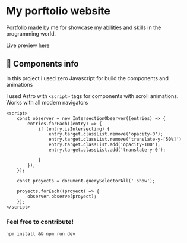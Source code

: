 # My porftolio website

Portfolio made by me for showcase my abilities and skills in the programming world.

Live preview <a href='https://aaronavila.vercel.app'>here</a>

## 🚀 Components info

In this project i used zero Javascript for build the components and animations

I used Astro with `<script>` tags for components with scroll animations. Works with all modern navigators

```
<script>                                                  
	const observer = new IntersectionObserver((entries) => {
		entries.forEach((entry) => {                          
			if (entry.isIntersecting) {                         
				entry.target.classList.remove('opacity-0');       
				entry.target.classList.remove('translate-y-[50%]')
				entry.target.classList.add('opacity-100');        
				entry.target.classList.add('translate-y-0');      
				                                                  
			}                                                   
		});                                                   
	});                                                     
                                                          
	const proyects = document.querySelectorAll('.show');    
	                                                        
	proyects.forEach((proyect) => {                         
		observer.observe(proyect);                            
	});                                                                                                     
</script>                                                 
```
### Feel free to contribute!

```
npm install && npm run dev
```
